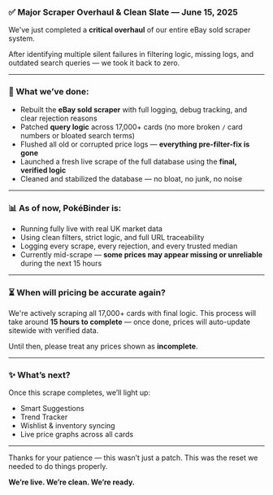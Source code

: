 ### ✅ Major Scraper Overhaul & Clean Slate — June 15, 2025

We've just completed a **critical overhaul** of our entire eBay sold scraper system.

After identifying multiple silent failures in filtering logic, missing logs, and outdated search queries — we took it back to zero.

---

### 🧼 What we’ve done:

* Rebuilt the **eBay sold scraper** with full logging, debug tracking, and clear rejection reasons
* Patched **query logic** across 17,000+ cards (no more broken `/` card numbers or bloated search terms)
* Flushed all old or corrupted price logs — **everything pre-filter-fix is gone**
* Launched a fresh live scrape of the full database using the **final, verified logic**
* Cleaned and stabilized the database — no bloat, no junk, no noise

---

### 📊 As of now, PokéBinder is:

* Running fully live with real UK market data
* Using clean filters, strict logic, and full URL traceability
* Logging every scrape, every rejection, and every trusted median
* Currently mid-scrape — **some prices may appear missing or unreliable** during the next 15 hours

---

### ⏳ When will pricing be accurate again?

We're actively scraping all 17,000+ cards with final logic.
This process will take around **15 hours to complete** — once done, prices will auto-update sitewide with verified data.

Until then, please treat any prices shown as **incomplete**.

---

### ✨ What’s next?

Once this scrape completes, we’ll light up:

* Smart Suggestions
* Trend Tracker
* Wishlist & inventory syncing
* Live price graphs across all cards

---

Thanks for your patience — this wasn’t just a patch.
This was the reset we needed to do things properly.

**We’re live. We’re clean. We’re ready.**
